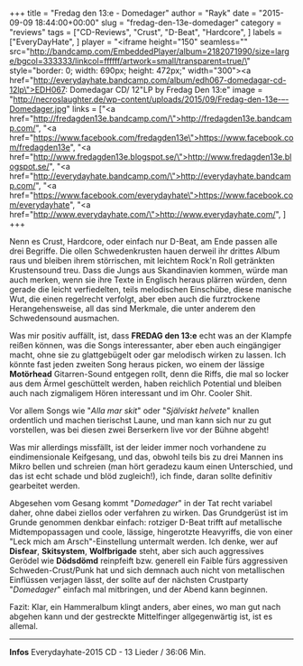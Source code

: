 +++
title = "Fredag den 13:e - Domedager"
author = "Rayk"
date = "2015-09-09 18:44:00+00:00"
slug = "fredag-den-13e-domedager"
category = "reviews"
tags = ["CD-Reviews", "Crust", "D-Beat", "Hardcore", ]
labels = ["EveryDayHate", ]
player = "<iframe height=\"150\" seamless=\"\" src=\"http://bandcamp.com/EmbeddedPlayer/album=2182071990/size=large/bgcol=333333/linkcol=ffffff/artwork=small/transparent=true/\" style=\"border: 0; width: 690px; height: 472px;\" width=\"300\"><a href=\"http://everydayhate.bandcamp.com/album/edh067-domedagar-cd-12lp\">EDH067: Domedagar CD/ 12\"LP by Fredag Den 13:e</a></iframe>"
image = "http://necroslaughter.de/wp-content/uploads/2015/09/Fredag-den-13e-–-Domedager.jpg"
links = ["<a href=\"http://fredagden13e.bandcamp.com/\">http://fredagden13e.bandcamp.com/</a>", "<a href=\"https://www.facebook.com/fredagden13e\">https://www.facebook.com/fredagden13e</a>", "<a href=\"http://www.fredagden13e.blogspot.se/\">http://www.fredagden13e.blogspot.se/</a>", "<a href=\"http://everydayhate.bandcamp.com/\">http://everydayhate.bandcamp.com/</a>", "<a href=\"https://www.facebook.com/everydayhate\">https://www.facebook.com/everydayhate</a>", "<a href=\"http://www.everydayhate.com/\">http://www.everydayhate.com/</a>", ]
+++

Nenn es Crust, Hardcore, oder einfach nur D-Beat, am Ende passen alle drei Begriffe. Die ollen Schwedenkrusten hauen derweil ihr drittes Album raus und bleiben ihrem störrischen, mit leichtem Rock'n Roll getränkten Krustensound treu. Dass die Jungs aus Skandinavien kommen, würde man auch merken, wenn sie ihre Texte in Englisch heraus plärren würden, denn gerade die leicht verfiedelten, teils melodischen Einschübe, diese manische Wut, die einen regelrecht verfolgt, aber eben auch die furztrockene Herangehensweise, all das sind Merkmale, die unter anderem den Schwedensound ausmachen.

Was mir positiv auffällt, ist, dass **FREDAG den 13:e** echt was an der Klampfe reißen können, was die Songs interessanter, aber eben auch eingängiger macht, ohne sie zu glattgebügelt oder gar melodisch wirken zu lassen. Ich könnte fast jeden zweiten Song heraus picken, wo einem der lässige **Motörhead** Gitarren-Sound entgegen rollt, denn die Riffs, die mal so locker aus dem Ärmel geschüttelt werden, haben reichlich Potential und bleiben auch nach zigmaligem Hören interessant und im Ohr. Cooler Shit.

Vor allem Songs wie "_Alla mar skit_" oder "_Själviskt helvete_" knallen ordentlich und machen tierischst Laune, und man kann sich nur zu gut vorstellen, was bei diesen zwei Berserkern live vor der Bühne abgeht!

Was mir allerdings missfällt, ist der leider immer noch vorhandene zu eindimensionale Keifgesang, und das, obwohl teils bis zu drei Mannen ins Mikro bellen und schreien (man hört geradezu kaum einen Unterschied, und das ist echt schade und blöd zugleich!), ich finde, daran sollte definitiv gearbeitet werden.

Abgesehen vom Gesang kommt "_Domedager_" in der Tat recht variabel daher, ohne dabei ziellos oder verfahren zu wirken. Das Grundgerüst ist im Grunde genommen denkbar einfach: rotziger D-Beat trifft auf metallische Midtempopassagen und coole, lässige, hingerotzte Heavyriffs, die von einer "Leck mich am Arsch"-Einstellung untermalt werden. Ich denke, wer auf **Disfear**, **Skitsystem**, **Wolfbrigade** steht, aber sich auch aggressives Gerödel wie **Dödsdömd** reinpfeift bzw. generell ein Faible fürs aggressiven Schweden-Crust/Punk hat und sich demnach auch nicht von metallischen Einflüssen verjagen lässt, der sollte auf der nächsten Crustparty "_Domedager_" einfach mal mitbringen, und der Abend kann beginnen.

Fazit: Klar, ein Hammeralbum klingt anders, aber eines, wo man gut nach abgehen kann und der gestreckte Mittelfinger allgegenwärtig ist, ist es allemal.





---
**Infos**
Everydayhate-2015
CD - 13 Lieder / 36:06 Min.
